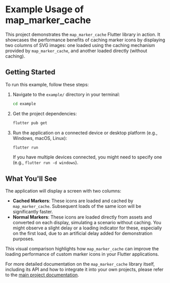 # Example Usage of map_marker_cache

This project demonstrates the `map_marker_cache` Flutter library in action. It showcases the performance benefits of caching marker icons by displaying two columns of SVG images: one loaded using the caching mechanism provided by `map_marker_cache`, and another loaded directly (without caching).

## Getting Started

To run this example, follow these steps:

1.  Navigate to the `example/` directory in your terminal:
    ```bash
    cd example
    ```

2.  Get the project dependencies:
    ```bash
    flutter pub get
    ```

3.  Run the application on a connected device or desktop platform (e.g., Windows, macOS, Linux):
    ```bash
    flutter run
    ```
    If you have multiple devices connected, you might need to specify one (e.g., `flutter run -d windows`).

## What You'll See

The application will display a screen with two columns:

-   **Cached Markers**: These icons are loaded and cached by `map_marker_cache`. Subsequent loads of the same icon will be significantly faster.
-   **Normal Markers**: These icons are loaded directly from assets and converted on each display, simulating a scenario without caching. You might observe a slight delay or a loading indicator for these, especially on the first load, due to an artificial delay added for demonstration purposes.

This visual comparison highlights how `map_marker_cache` can improve the loading performance of custom marker icons in your Flutter applications.

For more detailed documentation on the `map_marker_cache` library itself, including its API and how to integrate it into your own projects, please refer to the [main project documentation](../docs/index.md).